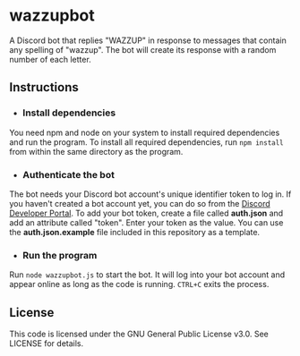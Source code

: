 # wazzupbot
A Discord bot that replies "WAZZUP" in response to messages that contain any spelling of "wazzup". The bot will create its response with a random number of each letter.
## Instructions
* ### Install dependencies
You need npm and node on your system to install required dependencies and run the program.
To install all required dependencies, run `npm install` from within the same directory as the program. 

* ### Authenticate the bot
The bot needs your Discord bot account's unique identifier token to log in. If you haven't created a bot account yet, you can do so from the [Discord Developer Portal](https://discord.com/developers/applications).
To add your bot token, create a file called __auth.json__ and add an attribute called "token". Enter your token as the value.
You can use the __auth.json.example__ file included in this repository as a template.

* ### Run the program
Run `node wazzupbot.js` to start the bot. It will log into your bot account and appear online as long as the code is running. `CTRL+C` exits the process.

## License
This code is licensed under the GNU General Public License v3.0. See LICENSE for details.
